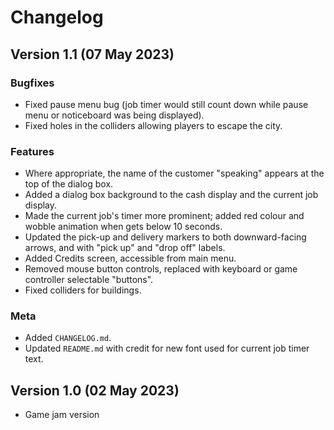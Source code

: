 # Changelog

## Version 1.1 (07 May 2023)
### Bugfixes
- Fixed pause menu bug (job timer would still count down while pause menu or noticeboard was being displayed).
- Fixed holes in the colliders allowing players to escape the city.

### Features
- Where appropriate, the name of the customer "speaking" appears at the top of the dialog box.
- Added a dialog box background to the cash display and the current job display.
- Made the current job's timer more prominent; added red colour and wobble animation when gets below 10 seconds.
- Updated the pick-up and delivery markers to both downward-facing arrows, and with "pick up" and "drop off" labels.
- Added Credits screen, accessible from main menu.
- Removed mouse button controls, replaced with keyboard or game controller selectable "buttons".
- Fixed colliders for buildings.

### Meta
- Added `CHANGELOG.md`.
- Updated `README.md` with credit for new font used for current job timer text.

## Version 1.0 (02 May 2023)
- Game jam version